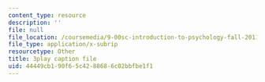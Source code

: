 ```yaml
---
content_type: resource
description: ''
file: null
file_location: /coursemedia/9-00sc-introduction-to-psychology-fall-2011/44449cb190f65c4288686c02bbfbe1f1_SXzdOK_J-xE.vtt
file_type: application/x-subrip
resourcetype: Other
title: 3play caption file
uid: 44449cb1-90f6-5c42-8868-6c02bbfbe1f1
---
```

